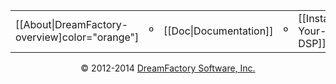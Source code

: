 <div align="center">
<table border=0 cellspacing=2 cellpadding=4><tr><td>[[About|DreamFactory-overview]color="orange"]</td><td valign=absmiddle>&ordm;</td><td>[[Doc|Documentation]]</td><td>&ordm;</td><td>[[Install|Getting-Your-Own-DSP]]</td><td valign=middle>&ordm;</td><td>[[Community|platform-and-community]]</td></tr></table>
</div>

<p align="center">
&copy; 2012-2014 <a href="https://www.dreamfactory.com/" target="_blank">DreamFactory Software, Inc.</a>
</p>

[dfcom]: https://www.dreamfactory.com/  "DreamFactory.com"